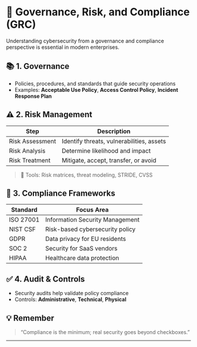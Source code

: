 # 📘 Governance, Risk, and Compliance (GRC)

Understanding cybersecurity from a governance and compliance perspective is essential in modern enterprises.

## 📚 1. Governance

- Policies, procedures, and standards that guide security operations
- Examples: **Acceptable Use Policy**, **Access Control Policy**, **Incident Response Plan**

## ⚠️ 2. Risk Management

| Step            | Description                                |
|-----------------|--------------------------------------------|
| Risk Assessment | Identify threats, vulnerabilities, assets |
| Risk Analysis   | Determine likelihood and impact            |
| Risk Treatment  | Mitigate, accept, transfer, or avoid       |

> 🔐 Tools: Risk matrices, threat modeling, STRIDE, CVSS

## 📜 3. Compliance Frameworks

| Standard   | Focus Area                      |
|------------|----------------------------------|
| ISO 27001  | Information Security Management |
| NIST CSF   | Risk-based cybersecurity policy |
| GDPR       | Data privacy for EU residents   |
| SOC 2      | Security for SaaS vendors       |
| HIPAA      | Healthcare data protection      |

## ✅ 4. Audit & Controls

- Security audits help validate policy compliance  
- Controls: **Administrative**, **Technical**, **Physical**

## 💡 Remember

> “Compliance is the minimum; real security goes beyond checkboxes.”

---
